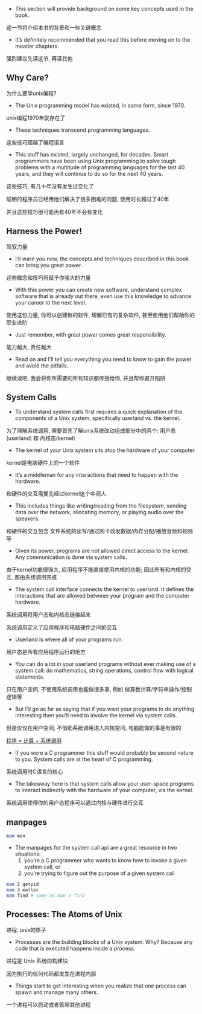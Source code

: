 + This section will provide background on some key concepts used in the book.

这一节将介绍本书的背景和一些关键概念

+ It’s definitely recommended that you read this before moving on to the meatier chapters.

强烈建议先读这节, 再读其他

## Why Care?

为什么要学unix编程?

+ The Unix programming model has existed, in some form, since 1970.

unix编程1970年就存在了

+ These techniques transcend programming languages.

这些技巧超越了编程语言

+ This stuff has existed, largely unchanged, for decades. Smart programmers have been using Unix programming to solve tough problems with a multitude of programming languages for the last 40 years, and they will continue to do so for the next 40 years.

这些技巧, 有几十年没有发生过变化了

聪明的程序员已经用他们解决了很多困难的问题, 使用时长超过了40年

并且这些技巧很可能再有40年不会有变化

## Harness the Power!

驾驭力量

+ I’ll warn you now, the concepts and techniques described in this book can bring you great power.

这些概念和技巧将赋予你强大的力量

+ With this power you can create new software, understand complex software that is already out there, even use this knowledge to advance your career to the next level.

使用这份力量, 你可以创建新的软件, 理解已有的复杂软件, 甚至使用他们帮助你的职业进阶

+ Just remember, with great power comes great responsibility.

能力越大, 责任越大

+ Read on and I’ll tell you everything you need to know to gain the power and avoid the pitfalls.

继续读吧, 我会将你所需要的所有知识都传授给你, 并且帮你避开陷阱

## System Calls

+ To understand system calls first requires a quick explanation of the components of a Unix system, specifically userland vs. the kernel.

为了理解系统调用, 需要首先了解unix系统改动组成部分中的两个: 用户态(userland) 和 内核态(kernel)

+ The kernel of your Unix system sits atop the hardware of your computer.

kernel是电脑硬件上的一个软件

+ It’s a middleman for any interactions that need to happen with the hardware.

和硬件的交互需要先经过kernel这个中间人

+ This includes things like writing/reading from the filesystem, sending data over the network, allocating memory, or playing audio over the speakers.

和硬件的交互包含 文件系统的读写/通过网卡收发数据/内存分配/播放音频和视频等

+ Given its power, programs are not allowed direct access to the kernel. Any communication is done via system calls.

由于kernel功能很强大, 应用程序不能直接使用内核的功能; 因此所有和内核的交互, 都由系统调用完成

+ The system call interface connects the kernel to userland. It defines the interactions that are allowed between your program and the computer hardware.

系统调用将用户态和内核态链接起来

系统调用定义了应用程序和电脑硬件之间的交互

+ Userland is where all of your programs run.

用户态是所有应用程序运行的地方

+ You can do a lot in your userland programs without ever making use of a system call: do mathematics, string operations, control flow with logical statements.

只在用户空间, 不使用系统调用也能做很多事, 例如 做算数计算/字符串操作/控制逻辑等

+ But I’d go as far as saying that if you want your programs to do anything interesting then you’ll need to involve the kernel via system calls.

但是仅仅在用户空间, 不借助系统调用进入内核空间, 电脑能做的事是有限的

[程序 = 计算 + 系统调用](https://www.bilibili.com/video/BV12L4y1379V?t=2931.0)

+ If you were a C programmer this stuff would probably be second nature to you. System calls are at the heart of C programming.

系统调用时C语言的核心

+ The takeaway here is that system calls allow your user-space programs to interact indirectly with the hardware of your computer, via the kernel.

系统调用使得你的用户态程序可以通过内核与硬件进行交互

## manpages

```bash
man man
```

+ The manpages for the system call api are a great resource in two situations:
    1. you’re a C programmer who wants to know how to invoke a given system call, or
    2. you’re trying to figure out the purpose of a given system call

```bash
man 2 getpid
man 3 malloc
man find # same as man 1 find
```

## Processes: The Atoms of Unix

进程: unix的原子

+ Processes are the building blocks of a Unix system. Why? Because any code that is executed happens inside a process.

进程是 Unix 系统的构建块

因为执行的任何代码都发生在进程内部

+ Things start to get interesting when you realize that one process can spawn and manage many others.

一个进程可以启动或者管理其他进程










